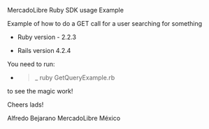 MercadoLibre Ruby SDK usage Example

Example of how to do a GET call for a user searching for something

* Ruby version - 2.2.3

* Rails version 4.2.4

You need to run:
* >_ ruby GetQueryExample.rb

to see the magic work!

Cheers lads!

Alfredo Bejarano
MercadoLibre México
